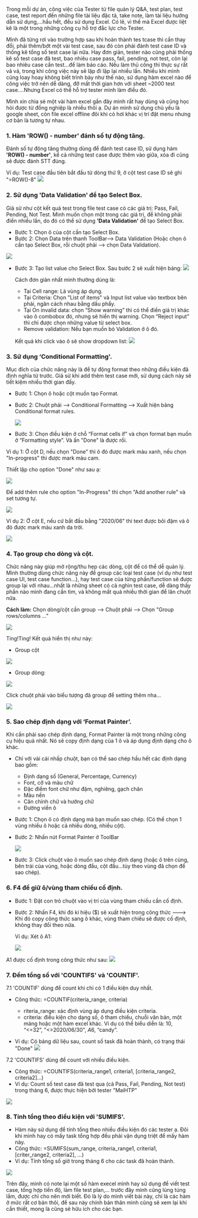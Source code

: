 Trong mỗi dự án, công việc của Tester từ file quản lý Q&A, test plan, test case, test report đến những file tài liệu đặc tả, take note, làm tài liệu hướng dẫn sử dụng,...hầu hết, đều sử dụng Excel. Có lẽ, vì thế mà Excel được liệt kê là một trong những công cụ hỗ trợ đắc lực cho Tester.

Mình đã từng rơi vào trường hợp sau khi hoàn thành tes tcase thì cần thay đổi, phải thêm/bớt một vài test case, sau đó còn phải đánh test case ID và thống kê tổng số test case lại nữa. Hay đơn giản, tester nào cũng phải thống kê số test case đã test, bao nhiêu case pass, fail, pending, not test, còn lại bao nhiêu case cần test...để làm báo cáo. Nếu làm thủ công thì thực sự rất vả vả, trong khi công việc này sẽ lặp đi lặp lại nhiều lần. Nhiều khi mình cũng loay hoay không biết trình bày như thế nào, sử dụng hàm excel nào để công việc trở nên dễ dàng, đỡ mất thời gian hơn với sheet ~2000 test case....Nhưng Excel có thể hỗ trợ tester mình làm điều đó. 

Mình xin chia sẻ một vài hàm excel gần đây mình rất hay dùng và cũng học hỏi được từ đồng nghiệp là nhiều thôi ạ. Dự án mình sử dụng chủ yếu là google sheet, còn file excel offline đôi khi có hơi khác vị trí đặt menu nhưng cơ bản là tương tự nhau.

### 1. Hàm 'ROW() - number' đánh số tự động tăng.
Đánh số tự động tăng thường dùng để đánh test case ID, sử dụng hàm **'ROW() - number'**, kể cả những test case được thêm vào giữa, xóa đi cũng sẽ được đánh STT đúng.

Ví dụ: Test case đầu tiên bắt đầu từ dòng thứ 9, ở cột test case ID sẽ ghi "=ROW()-8"
![](https://images.viblo.asia/17a278aa-94f8-43ce-bbfc-bbf2a37a5535.png)

### 2. Sử dụng 'Data Validation' để tạo Select Box.
Giả sử như cột kết quả test trong file test case có các giá trị: Pass, Fail, Pending, Not Test. Mình muốn chọn một trong các giá trị, để không phải điền nhiều lần, do đó có thể sử dụng **'Data Validation'** để tạo Select Box.
- Bước 1: Chọn ô của cột cần tạo Select Box.
- Bước 2: Chọn Data trên thanh ToolBar--> Data Validation (Hoặc chọn ô cần tạo Select Box, rồi chuột phải --> chọn Data Validation).

![](https://images.viblo.asia/d69cfc39-d403-46e8-8dc8-1f6cbfe26373.png)
   
- Bước 3: Tạo list value cho Select Box. Sau bước 2 sẽ xuất hiện bảng:
  ![](https://images.viblo.asia/979c6e4b-447b-4fd4-bd10-acb8a35dbb41.png)
  
  Cách đơn giản nhất mình thường dùng là:
  - Tại Cell range: Là vùng áp dụng.
  - Tại Criteria: Chọn "List of items" và Input list value vào textbox bên phải, ngăn cách nhau bằng dấu phẩy.
  - Tại On invalid data: chọn “Show warning” thì có thể điền giá trị khác vào ô combobox đó, nhưng sẽ hiển thị warning. Chọn “Reject input” thì chỉ được chọn những value từ select box.
  - Remove validation: Nếu bạn muốn bỏ Validation ở ô đó.

  Kết quả khi click vào ô sẽ show dropdown list:
  ![](https://images.viblo.asia/4f24c7dc-b206-4cae-8094-d9af726a4d5f.png)
### 3. Sử dụng ‘Conditional Formatting'.
Mục đích của chức năng này là để tự động format theo những điều kiện đã định nghĩa từ trước. Giả sử khi add thêm test case mới, sử dụng cách này sẽ tiết kiệm nhiều thời gian đấy.
- Bước 1: Chọn ô hoặc cột muốn tạo Format.
- Bước 2: Chuột phải --> Conditional Formatting –> Xuất hiện bảng Conditional format rules.

  ![](https://images.viblo.asia/0ec05093-9ee7-4ce7-aba2-b42a3dfe6741.png)
- Bước 3: Chọn điều kiện ở chỗ “Format cells if” và chọn format bạn muốn ở “Formatting style”. Và ấn "Done" là được rồi.

Ví dụ 1: Ở cột D, nếu chọn "Done" thì ô đó được mark màu xanh, nếu chọn "In-progress" thì được mark màu cam. 

   Thiết lập cho option "Done" như sau ạ:
     
   ![](https://images.viblo.asia/84932934-5509-4144-8c5b-1c7417da8bb9.png)
   
   Để add thêm rule cho option "In-Progress" thì chọn "Add another rule" và set tương tự.
   
   ![](https://images.viblo.asia/7d12896f-8ba9-4b6f-a124-db53caa6cb97.png)

Ví dụ 2: Ở cột E, nếu cứ bắt đầu bằng "2020/06" thì text được bôi đậm và ô đó được mark màu xanh da trời.

   ![](https://images.viblo.asia/b79b2192-e88c-4424-8dc3-c2bb7feb628a.png)

### 4. Tạo group cho dòng và cột.
Chức năng này giúp mở rộng/thu hẹp các dòng, cột để có thể dễ quản lý. Mình thường dùng chức năng này để group các loại test case (ví dụ như test case UI, test case function...), hay test case của từng phần/function sẽ được group lại với nhau...nhất là những sheet có cả nghìn test case, dễ dàng thấy phần nào mình đang cần tìm, và không mất quá nhiều thời gian để lăn chuột nữa.

**Cách làm:** Chọn dòng/cột cần group --> Chuột phải --> Chọn "Group rows/columns ..."

   ![](https://images.viblo.asia/3eb44d33-29a0-45e5-9fbe-bed5b9b8d339.png)
          
   Ting!Ting! Kết quả hiển thị như này:
   - Group cột
   
![](https://images.viblo.asia/895dcc88-03aa-4397-9a97-a31b20b1142e.png)
- Group dòng:

![](https://images.viblo.asia/f3fa47e7-a185-49c8-9b8a-b09e596495d4.png)

Click chuột phải vào biểu tượng đã group để setting thêm nha...

![](https://images.viblo.asia/0620f13b-1993-4d42-aae5-fe3628e083c8.png)

### 5. Sao chép định dạng với ‘Format Painter’.
Khi cần phải sao chép định dạng, Format Painter là một trong những công cụ hiệu quả nhất. Nó sẽ copy định dạng của 1 ô và áp dụng định dạng cho ô khác.

- Chỉ với vài cái nhấp chuột, bạn có thể sao chép hầu hết các định dạng bao gồm:
  - Định dạng số (General, Percentage, Currency)
  - Font, cỡ và màu chữ
  - Đặc điểm font chữ như đậm, nghiêng, gạch chân
  - Màu nền
  - Căn chỉnh chữ và hướng chữ
  - Đường viền ô
- Bước 1: Chọn ô có định dạng mà bạn muốn sao chép. (Có thể chọn 1 vùng nhiều ô hoặc cả nhiều dòng, nhiều cột).
- Bước 2: Nhấn nút Format Painter ở ToolBar

   ![](https://images.viblo.asia/082272e2-c9af-4fdc-bdec-f16a5dbd3632.png)
- Bước 3: Click chuột vào ô muốn sao chép định dạng (hoặc ô trên cùng, bên trái của vùng, hoặc dòng đầu, cột đầu...tùy theo vùng đã chọn để sao chép).

###  6. F4 để giữ ô/vùng tham chiếu cố định.
- Bước 1: Đặt con trỏ chuột vào vị trí của vùng tham chiếu cần cố định.
- Bước 2: Nhấn F4, khi đó kí hiệu ($) sẽ xuất hiện trong công thức
 ---> Khi đó copy công thức sang ô khác, vùng tham chiếu sẽ được cố định, không thay đổi theo nữa.
 
  Ví dụ: Xét ô A1:
  
  ![](https://images.viblo.asia/47b16d86-986c-49de-a2ef-f8b21be78d84.png)
  
A1 được cố định trong công thức như sau:
![](https://images.viblo.asia/de7e96b5-c6fd-4fcd-b658-6b25833384da.png)

### 7. Đếm tổng số với 'COUNTIFS' và 'COUNTIF'.
   7.1 'COUNTIF' dùng để count khi chỉ có 1 điều kiện duy nhất.
  - Công thức: =COUNTIF(criteria_range, criteria)
    - riteria_range: xác định vùng áp dụng điều kiện criteria.
    - criteria: điều kiện cho dạng số, ô tham chiếu, chuỗi văn bản, một mảng hoặc một hàm excel khác. Ví dụ có thể biểu diễn là: 10, “<=32”, "<>2020/06/30", $A$6, “candy”.
    
  - Ví dụ: Có bảng dữ liệu sau, count số task đã hoàn thành, có trạng thái "Done"
![](https://images.viblo.asia/74dd64fd-54e1-4722-8bbd-343dbcab2b26.png)

7.2 'COUNTIFS' dùng để count với nhiều điều kiện.
  - Công thức: =COUNTIFS(criteria_range1, criteria1, [criteria_range2, criteria2]…)
  - Ví dụ: Count số test case đã test qua (cả Pass, Fail, Pending, Not test) trong tháng 6, được thực hiện bởi tester "MaiHTP"
  
![](https://images.viblo.asia/921a2ff5-df3f-4025-8896-93b4342daa74.png)

  
### 8. Tính tổng theo điều kiện với 'SUMIFS'.
- Hàm này sử dụng để tính tổng theo nhiều điều kiện đó các tester ạ. Đôi khi mình hay có mấy task tổng hợp đều phải vận dụng triệt để mấy hàm này.
- Công thức: =SUMIFS(sum_range, criteria_range1, criteria1, [criter_range2, criteria2], …)
- Ví dụ: Tính tổng số giờ trong tháng 6 cho các task đã hoàn thành.

![](https://images.viblo.asia/4ebd9a75-10ab-4804-9530-fa3c8599658c.png)

Trên đây, mình có note lại một số hàm execel mình hay sử dụng để viết test case, tổng hợp tiến độ, làm file test plan,... trước đây mình cũng lúng túng lắm, được chỉ cho nên mới biết. Đó là lý do mình viết bài này, chỉ là các hàm ở mức rất cơ bản thôi, để sau này chính bản thân mình cũng sẽ xem lại khi cần thiết, mong là cũng sẽ hữu ích cho các bạn.